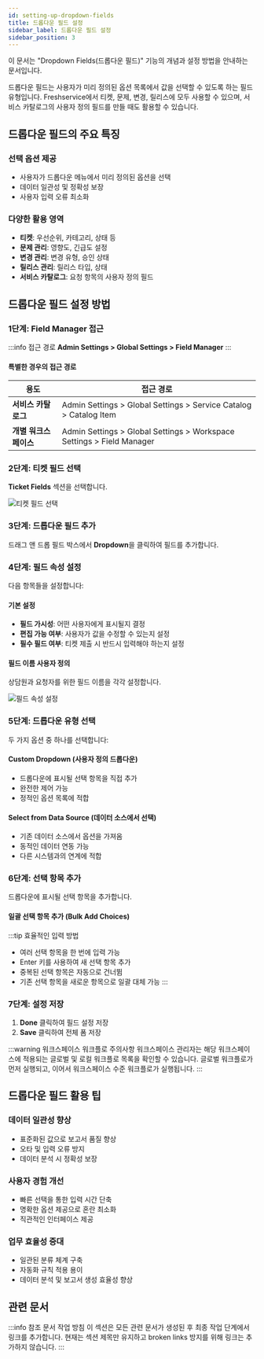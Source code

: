 ```yaml
---
id: setting-up-dropdown-fields
title: 드롭다운 필드 설정
sidebar_label: 드롭다운 필드 설정
sidebar_position: 3
---
```


<div class="subtitle">
  이 문서는 "Dropdown Fields(드롭다운 필드)" 기능의 개념과 설정 방법을 안내하는 문서입니다.
</div>

드롭다운 필드는 사용자가 미리 정의된 옵션 목록에서 값을 선택할 수 있도록 하는 필드 유형입니다. Freshservice에서 티켓, 문제, 변경, 릴리스에 모두 사용할 수 있으며, 서비스 카탈로그의 사용자 정의 필드를 만들 때도 활용할 수 있습니다.

## 드롭다운 필드의 주요 특징

### 선택 옵션 제공
- 사용자가 드롭다운 메뉴에서 미리 정의된 옵션을 선택
- 데이터 일관성 및 정확성 보장
- 사용자 입력 오류 최소화

### 다양한 활용 영역
- **티켓**: 우선순위, 카테고리, 상태 등
- **문제 관리**: 영향도, 긴급도 설정
- **변경 관리**: 변경 유형, 승인 상태
- **릴리스 관리**: 릴리스 타입, 상태
- **서비스 카탈로그**: 요청 항목의 사용자 정의 필드

## 드롭다운 필드 설정 방법

### 1단계: Field Manager 접근

:::info 접근 경로
**Admin Settings > Global Settings > Field Manager**
:::

#### 특별한 경우의 접근 경로

| 용도 | 접근 경로 |
|------|-----------|
| **서비스 카탈로그** | Admin Settings > Global Settings > Service Catalog > Catalog Item |
| **개별 워크스페이스** | Admin Settings > Global Settings > Workspace Settings > Field Manager |

### 2단계: 티켓 필드 선택

**Ticket Fields** 섹션을 선택합니다.

![티켓 필드 선택](https://s3.amazonaws.com/cdn.freshdesk.com/data/helpdesk/attachments/production/50013325153/original/946HWtEEBuIUW1e4qM2UyQlVmrJQV17dNg.png?1728413909)

### 3단계: 드롭다운 필드 추가

드래그 앤 드롭 필드 박스에서 **Dropdown**을 클릭하여 필드를 추가합니다.

### 4단계: 필드 속성 설정

다음 항목들을 설정합니다:

#### 기본 설정
- **필드 가시성**: 어떤 사용자에게 표시될지 결정
- **편집 가능 여부**: 사용자가 값을 수정할 수 있는지 설정
- **필수 필드 여부**: 티켓 제출 시 반드시 입력해야 하는지 설정

#### 필드 이름 사용자 정의
상담원과 요청자를 위한 필드 이름을 각각 설정합니다.

![필드 속성 설정](https://s3.amazonaws.com/cdn.freshdesk.com/data/helpdesk/attachments/production/50013325145/original/HS9rb9D6hjTvJVXjntdYmI0Gibjyr6iN1g.png?1728413804)

### 5단계: 드롭다운 유형 선택

두 가지 옵션 중 하나를 선택합니다:

#### Custom Dropdown (사용자 정의 드롭다운)
- 드롭다운에 표시될 선택 항목을 직접 추가
- 완전한 제어 가능
- 정적인 옵션 목록에 적합

#### Select from Data Source (데이터 소스에서 선택)
- 기존 데이터 소스에서 옵션을 가져옴
- 동적인 데이터 연동 가능
- 다른 시스템과의 연계에 적합

### 6단계: 선택 항목 추가

드롭다운에 표시될 선택 항목을 추가합니다.

#### 일괄 선택 항목 추가 (Bulk Add Choices)
:::tip 효율적인 입력 방법
- 여러 선택 항목을 한 번에 입력 가능
- Enter 키를 사용하여 새 선택 항목 추가
- 중복된 선택 항목은 자동으로 건너뜀
- 기존 선택 항목을 새로운 항목으로 일괄 대체 가능
:::

### 7단계: 설정 저장

1. **Done** 클릭하여 필드 설정 저장
2. **Save** 클릭하여 전체 폼 저장

:::warning 워크스페이스 워크플로 주의사항
워크스페이스 관리자는 해당 워크스페이스에 적용되는 글로벌 및 로컬 워크플로 목록을 확인할 수 있습니다. 글로벌 워크플로가 먼저 실행되고, 이어서 워크스페이스 수준 워크플로가 실행됩니다.
:::

## 드롭다운 필드 활용 팁

### 데이터 일관성 향상
- 표준화된 값으로 보고서 품질 향상
- 오타 및 입력 오류 방지
- 데이터 분석 시 정확성 보장

### 사용자 경험 개선
- 빠른 선택을 통한 입력 시간 단축
- 명확한 옵션 제공으로 혼란 최소화
- 직관적인 인터페이스 제공

### 업무 효율성 증대
- 일관된 분류 체계 구축
- 자동화 규칙 적용 용이
- 데이터 분석 및 보고서 생성 효율성 향상

## 관련 문서

:::info 참조 문서 작업 방침
이 섹션은 모든 관련 문서가 생성된 후 최종 작업 단계에서 링크를 추가합니다.
현재는 섹션 제목만 유지하고 broken links 방지를 위해 링크는 추가하지 않습니다.
:::

<!-- 최종 작업 시 아래 형태로 추가:
- [티켓 필드 설정 가이드](./setting-up-form-fields-tickets-problems-changes-releases)
- [다양한 티켓 필드 유형 이해](./understanding-different-types-ticket-fields)
- [사용자 정의 필드 생성](./creating-custom-fields-ticket-problem-change-release-task-form)
-->
